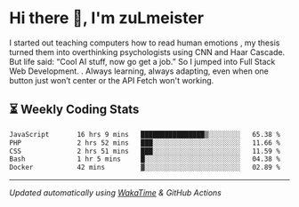 # Hi there 👋, I'm zuLmeister

I started out teaching computers how to read human emotions , my thesis turned them into overthinking psychologists using CNN and Haar Cascade.
But life said: “Cool AI stuff, now go get a job.” So I jumped into Full Stack Web Development. .
Always learning, always adapting, even when one button just won’t center or the API Fetch won't working.

## ⏳ Weekly Coding Stats
<!--START_SECTION:waka-->

```txt
JavaScript       16 hrs 9 mins   ████████████████▒░░░░░░░░   65.38 %
PHP              2 hrs 52 mins   ███░░░░░░░░░░░░░░░░░░░░░░   11.66 %
CSS              2 hrs 51 mins   ███░░░░░░░░░░░░░░░░░░░░░░   11.59 %
Bash             1 hr 5 mins     █░░░░░░░░░░░░░░░░░░░░░░░░   04.38 %
Docker           42 mins         ▓░░░░░░░░░░░░░░░░░░░░░░░░   02.89 %
```

<!--END_SECTION:waka-->

---
*Updated automatically using [WakaTime](https://wakatime.com/) & GitHub Actions*
